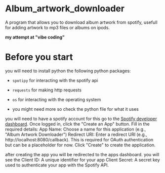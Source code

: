 # Album_artwork_downloader
A program that allows you to download album artwork from spotify, usefull for adding artwork to mp3 files or albums on ipods.

**my attempt at "vibe coding"**


# Before you start
you will need to install python the following python packages:
- `spotipy` for interacting with the spotify api
- `requests` for making http requests
- `os` for interacting with the operating system

- you might need more so check the python file for what it uses

you will need to have a spotify account for this
go to the [Spotify developer dashboard](https://developer.spotify.com/dashboard).
Once logged in, click the "Create an App" button.
Fill in the required details:
App Name: Choose a name for this application (e.g., "Album Artwork Downloader")
Redirect URI: Enter a redirect URI (e.g., http://localhost:8080/callback). This is required for OAuth authentication but can be a placeholder for now.
Click "Create" to create the application.

after creating the app you will be redirected to the apps dashboard.
you will see the 
Client ID: A unique identifier for your app
Client Secret: A secret key used to authenticate your app with the Spotify API.
